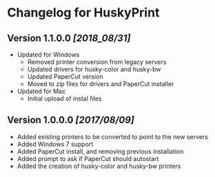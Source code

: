 # Changelog for HuskyPrint

## Version **1.1.0.0** _[2018_08/31]_
* Updated for Windows
    * Removed printer conversion from legacy servers
    * Updated drivers for husky-color and husky-bw
    * Updated PaperCut version
    * Moved to zip files for drivers and PaperCut installer
* Updated for Mac
    * Initial upload of instal files

## Version **1.0.0.0** _[2017/08/09]_
* Added existing printers to be converted to point to the new servers
* Added Windows 7 support
* Added PaperCut install, and removing previous installation
* Added prompt to ask if PaperCut should autostart
* Added the creation of husky-color and husky-bw printers
